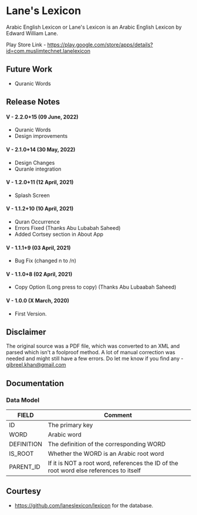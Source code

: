 # Lane's Lexicon

Arabic English Lexicon or Lane's Lexicon is an Arabic English Lexicon by Edward William Lane.

Play Store Link - https://play.google.com/store/apps/details?id=com.muslimtechnet.lanelexicon

## Future Work
- Quranic Words

## Release Notes

#### V - 2.2.0+15 (09 June, 2022) 
- Quranic Words
- Design improvements

#### V - 2.1.0+14 (30 May, 2022) 
- Design Changes
- Quranle integration

#### V - 1.2.0+11 (12 April, 2021) 
- Splash Screen

#### V - 1.1.2+10 (10 April, 2021) 
- Quran Occurrence 
- Errors Fixed (Thanks Abu Lubabah Saheed)
- Added Cortsey section in About App

#### V - 1.1.1+9 (03 April, 2021) 
- Bug Fix (changed n to /n)

#### V - 1.1.0+8 (02 April, 2021) 
- Copy Option (Long press to copy) (Thanks Abu Lubaabah Saheed)

#### V - 1.0.0 (X March, 2020)
- First Version.

## Disclaimer
The original source was a PDF file, which was converted to an XML and parsed which isn't a foolproof method. A lot of manual correction was needed and might still have a few errors. Do let me know if you find any - gibreel.khan@gmail.com

## Documentation

### Data Model
FIELD | Comment
--- | ---
ID | The primary key
WORD | Arabic word
DEFINITION |  The definition of the corresponding WORD
IS_ROOT | Whether the WORD is an Arabic root word
PARENT_ID | If it is NOT a root word, references the ID of the root word else references to itself

## Courtesy
- https://github.com/laneslexicon/lexicon for the database.


